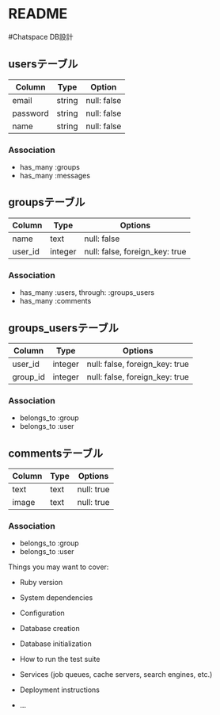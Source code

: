# README

#Chatspace DB設計
## usersテーブル
|Column|Type|Option|
|------|----|------|
|email|string|null: false|
|password|string|null: false|
|name|string|null: false|
### Association
- has_many :groups
- has_many :messages

## groupsテーブル
|Column|Type|Options|
|------|----|-------|
|name|text|null: false|
|user_id|integer|null: false, foreign_key: true|
### Association
- has_many :users, through: :groups_users
- has_many :comments

## groups_usersテーブル
|Column|Type|Options|
|------|----|-------|
|user_id|integer|null: false, foreign_key: true|
|group_id|integer|null: false, foreign_key: true|
### Association
- belongs_to :group
- belongs_to :user

## commentsテーブル
|Column|Type|Options|
|------|----|-------|
|text|text|null: true|
|image|text|null: true|
### Association
- belongs_to :group
- belongs_to :user


Things you may want to cover:

* Ruby version

* System dependencies

* Configuration

* Database creation

* Database initialization

* How to run the test suite

* Services (job queues, cache servers, search engines, etc.)

* Deployment instructions

* ...
